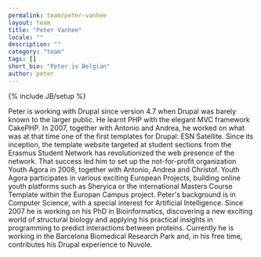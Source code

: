```yaml
---
permalink: team/peter-vanhee
layout: team
title: "Peter Vanhee"
locale: ""
description: ""
category: "team"
tags: []
short_bio: "Peter is Belgian"
author: peter
---
```

{% include JB/setup %}

Peter is working with Drupal since version 4.7 when Drupal was barely known to the larger public. He learnt PHP with the elegant MVC framework CakePHP. In 2007, together with Antonio and Andrea, he worked on what was at that time one of the first templates for Drupal: ESN Satellite. Since its inception, the template website targeted at student sections from the Erasmus Student Network has revolutionized the web presence of the network. That success led him to set up the not-for-profit organization Youth Agora in 2008, together with Antonio, Andrea and Christof. Youth Agora participates in various exciting European Projects, building online youth platforms such as Sheryica or the international Masters Course Template within the Europan Campus project.
Peter's background is in Computer Science, with a special interest for Artificial Intelligence. Since 2007 he is working on his PhD in Bioinformatics, discovering a new exciting world of structural biology and applying his practical insights in programming to predict interactions between proteins. Currently he is working in the Barcelona Biomedical Research Park and, in his free time, contributes his Drupal experience to Nuvole.


